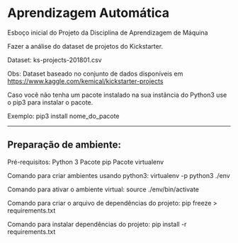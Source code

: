 # Aprendizagem Automática

Esboço inicial do Projeto da Disciplina de Aprendizagem de Máquina

Fazer a análise do dataset de projetos do Kickstarter.

Dataset: ks-projects-201801.csv

Obs: Dataset baseado no conjunto de dados disponíveis em https://www.kaggle.com/kemical/kickstarter-projects

Caso você não tenha um pacote instalado na sua instância do Python3 use o pip3 para instalar o pacote.

Exemplo: pip3 install nome_do_pacote

---------------------------------------------------------------------------------------

## Preparação de ambiente:

Pré-requisitos:
Python 3
Pacote pip
Pacote virtualenv

Comando para criar ambientes usando python3:
virtualenv -p python3 ./env

Comando para ativar o ambiente virtual:
source ./env/bin/activate

Comando para criar o arquivo de dependências do projeto:
pip freeze > requirements.txt

Comando para instalar dependências do projeto:
pip install -r requirements.txt
